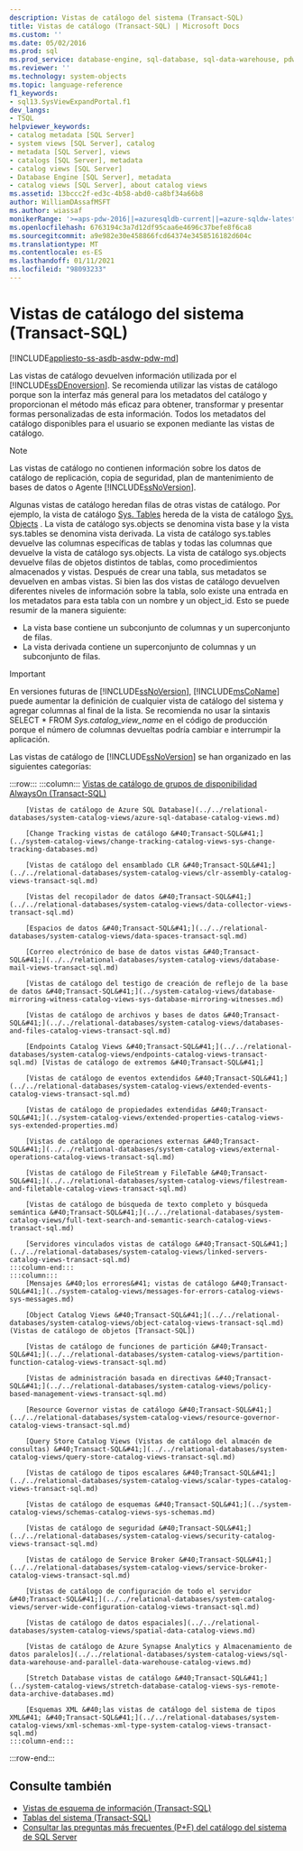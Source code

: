 ```yaml
---
description: Vistas de catálogo del sistema (Transact-SQL)
title: Vistas de catálogo (Transact-SQL) | Microsoft Docs
ms.custom: ''
ms.date: 05/02/2016
ms.prod: sql
ms.prod_service: database-engine, sql-database, sql-data-warehouse, pdw
ms.reviewer: ''
ms.technology: system-objects
ms.topic: language-reference
f1_keywords:
- sql13.SysViewExpandPortal.f1
dev_langs:
- TSQL
helpviewer_keywords:
- catalog metadata [SQL Server]
- system views [SQL Server], catalog
- metadata [SQL Server], views
- catalogs [SQL Server], metadata
- catalog views [SQL Server]
- Database Engine [SQL Server], metadata
- catalog views [SQL Server], about catalog views
ms.assetid: 13bccc2f-ed3c-4b58-abd0-ca8bf34a66b8
author: WilliamDAssafMSFT
ms.author: wiassaf
monikerRange: '>=aps-pdw-2016||=azuresqldb-current||=azure-sqldw-latest||>=sql-server-2016||>=sql-server-linux-2017||=azuresqldb-mi-current'
ms.openlocfilehash: 6763194c3a7d12df95caa6e4696c37befe8f6ca8
ms.sourcegitcommit: a9e982e30e458866fcd64374e3458516182d604c
ms.translationtype: MT
ms.contentlocale: es-ES
ms.lasthandoff: 01/11/2021
ms.locfileid: "98093233"
---
```

# <a name="system-catalog-views-transact-sql"></a>Vistas de catálogo del sistema (Transact-SQL)

[!INCLUDE[appliesto-ss-asdb-asdw-pdw-md](../../includes/appliesto-ss-asdb-asdw-pdw-md.md)]

Las vistas de catálogo devuelven información utilizada por el [!INCLUDE[ssDEnoversion](../../includes/ssdenoversion-md.md)]. Se recomienda utilizar las vistas de catálogo porque son la interfaz más general para los metadatos del catálogo y proporcionan el método más eficaz para obtener, transformar y presentar formas personalizadas de esta información. Todos los metadatos del catálogo disponibles para el usuario se exponen mediante las vistas de catálogo.

> [!NOTE]
> Las vistas de catálogo no contienen información sobre los datos de catálogo de replicación, copia de seguridad, plan de mantenimiento de bases de datos o Agente [!INCLUDE[ssNoVersion](../../includes/ssnoversion-md.md)].

 Algunas vistas de catálogo heredan filas de otras vistas de catálogo. Por ejemplo, la vista de catálogo [Sys. Tables](../../relational-databases/system-catalog-views/sys-tables-transact-sql.md) hereda de la vista de catálogo [Sys. Objects](../../relational-databases/system-catalog-views/sys-objects-transact-sql.md) . La vista de catálogo sys.objects se denomina vista base y la vista sys.tables se denomina vista derivada. La vista de catálogo sys.tables devuelve las columnas específicas de tablas y todas las columnas que devuelve la vista de catálogo sys.objects. La vista de catálogo sys.objects devuelve filas de objetos distintos de tablas, como procedimientos almacenados y vistas. Después de crear una tabla, sus metadatos se devuelven en ambas vistas. Si bien las dos vistas de catálogo devuelven diferentes niveles de información sobre la tabla, solo existe una entrada en los metadatos para esta tabla con un nombre y un object_id. Esto se puede resumir de la manera siguiente:

- La vista base contiene un subconjunto de columnas y un superconjunto de filas.
- La vista derivada contiene un superconjunto de columnas y un subconjunto de filas.

> [!IMPORTANT]
> En versiones futuras de [!INCLUDE[ssNoVersion](../../includes/ssnoversion-md.md)], [!INCLUDE[msCoName](../../includes/msconame-md.md)] puede aumentar la definición de cualquier vista de catálogo del sistema y agregar columnas al final de la lista. Se recomienda no usar la sintaxis SELECT \* FROM *Sys.catalog_view_name* en el código de producción porque el número de columnas devueltas podría cambiar e interrumpir la aplicación.

Las vistas de catálogo de [!INCLUDE[ssNoVersion](../../includes/ssnoversion-md.md)] se han organizado en las siguientes categorías:

:::row:::
    :::column:::
        [Vistas de catálogo de grupos de disponibilidad AlwaysOn &#40;Transact-SQL&#41;](../../relational-databases/system-catalog-views/always-on-availability-groups-catalog-views-transact-sql.md)
        
        [Vistas de catálogo de Azure SQL Database](../../relational-databases/system-catalog-views/azure-sql-database-catalog-views.md)
        
        [Change Tracking vistas de catálogo &#40;Transact-SQL&#41;](../system-catalog-views/change-tracking-catalog-views-sys-change-tracking-databases.md)
        
        [Vistas de catálogo del ensamblado CLR &#40;Transact-SQL&#41;](../../relational-databases/system-catalog-views/clr-assembly-catalog-views-transact-sql.md)
        
        [Vistas del recopilador de datos &#40;Transact-SQL&#41;](../../relational-databases/system-catalog-views/data-collector-views-transact-sql.md)
        
        [Espacios de datos &#40;Transact-SQL&#41;](../../relational-databases/system-catalog-views/data-spaces-transact-sql.md)
        
        [Correo electrónico de base de datos vistas &#40;Transact-SQL&#41;](../../relational-databases/system-catalog-views/database-mail-views-transact-sql.md)
        
        [Vistas de catálogo del testigo de creación de reflejo de la base de datos &#40;Transact-SQL&#41;](../system-catalog-views/database-mirroring-witness-catalog-views-sys-database-mirroring-witnesses.md)
        
        [Vistas de catálogo de archivos y bases de datos &#40;Transact-SQL&#41;](../../relational-databases/system-catalog-views/databases-and-files-catalog-views-transact-sql.md)
        
        [Endpoints Catalog Views &#40;Transact-SQL&#41;](../../relational-databases/system-catalog-views/endpoints-catalog-views-transact-sql.md) [Vistas de catálogo de extremos &#40;Transact-SQL&#41;]
        
        [Vistas de catálogo de eventos extendidos &#40;Transact-SQL&#41;](../../relational-databases/system-catalog-views/extended-events-catalog-views-transact-sql.md)
        
        [Vistas de catálogo de propiedades extendidas &#40;Transact-SQL&#41;](../system-catalog-views/extended-properties-catalog-views-sys-extended-properties.md)
        
        [Vistas de catálogo de operaciones externas &#40;Transact-SQL&#41;](../../relational-databases/system-catalog-views/external-operations-catalog-views-transact-sql.md)
        
        [Vistas de catálogo de FileStream y FileTable &#40;Transact-SQL&#41;](../../relational-databases/system-catalog-views/filestream-and-filetable-catalog-views-transact-sql.md)
        
        [Vistas de catálogo de búsqueda de texto completo y búsqueda semántica &#40;Transact-SQL&#41;](../../relational-databases/system-catalog-views/full-text-search-and-semantic-search-catalog-views-transact-sql.md)
        
        [Servidores vinculados vistas de catálogo &#40;Transact-SQL&#41;](../../relational-databases/system-catalog-views/linked-servers-catalog-views-transact-sql.md)
    :::column-end:::
    :::column:::
        [Mensajes &#40;los errores&#41; vistas de catálogo &#40;Transact-SQL&#41;](../system-catalog-views/messages-for-errors-catalog-views-sys-messages.md)
        
        [Object Catalog Views &#40;Transact-SQL&#41;](../../relational-databases/system-catalog-views/object-catalog-views-transact-sql.md) (Vistas de catálogo de objetos [Transact-SQL])
        
        [Vistas de catálogo de funciones de partición &#40;Transact-SQL&#41;](../../relational-databases/system-catalog-views/partition-function-catalog-views-transact-sql.md)
        
        [Vistas de administración basada en directivas &#40;Transact-SQL&#41;](../../relational-databases/system-catalog-views/policy-based-management-views-transact-sql.md)
        
        [Resource Governor vistas de catálogo &#40;Transact-SQL&#41;](../../relational-databases/system-catalog-views/resource-governor-catalog-views-transact-sql.md)
        
        [Query Store Catalog Views (Vistas de catálogo del almacén de consultas) &#40;Transact-SQL&#41;](../../relational-databases/system-catalog-views/query-store-catalog-views-transact-sql.md)
        
        [Vistas de catálogo de tipos escalares &#40;Transact-SQL&#41;](../../relational-databases/system-catalog-views/scalar-types-catalog-views-transact-sql.md)
        
        [Vistas de catálogo de esquemas &#40;Transact-SQL&#41;](../system-catalog-views/schemas-catalog-views-sys-schemas.md)
        
        [Vistas de catálogo de seguridad &#40;Transact-SQL&#41;](../../relational-databases/system-catalog-views/security-catalog-views-transact-sql.md)
        
        [Vistas de catálogo de Service Broker &#40;Transact-SQL&#41;](../../relational-databases/system-catalog-views/service-broker-catalog-views-transact-sql.md)
        
        [Vistas de catálogo de configuración de todo el servidor &#40;Transact-SQL&#41;](../../relational-databases/system-catalog-views/server-wide-configuration-catalog-views-transact-sql.md)
        
        [Vistas de catálogo de datos espaciales](../../relational-databases/system-catalog-views/spatial-data-catalog-views.md)
        
        [Vistas de catálogo de Azure Synapse Analytics y Almacenamiento de datos paralelos](../../relational-databases/system-catalog-views/sql-data-warehouse-and-parallel-data-warehouse-catalog-views.md)
        
        [Stretch Database vistas de catálogo &#40;Transact-SQL&#41;](../system-catalog-views/stretch-database-catalog-views-sys-remote-data-archive-databases.md)
        
        [Esquemas XML &#40;las vistas de catálogo del sistema de tipos XML&#41; &#40;Transact-SQL&#41;](../../relational-databases/system-catalog-views/xml-schemas-xml-type-system-catalog-views-transact-sql.md)
    :::column-end:::
:::row-end:::

## <a name="see-also"></a>Consulte también

- [Vistas de esquema de información &#40;Transact-SQL&#41;](../../relational-databases/system-information-schema-views/system-information-schema-views-transact-sql.md)
- [Tablas del sistema &#40;Transact-SQL&#41;](../../relational-databases/system-tables/system-tables-transact-sql.md)
- [Consultar las preguntas más frecuentes (P+F) del catálogo del sistema de SQL Server](../../relational-databases/system-catalog-views/querying-the-sql-server-system-catalog-faq.md)
